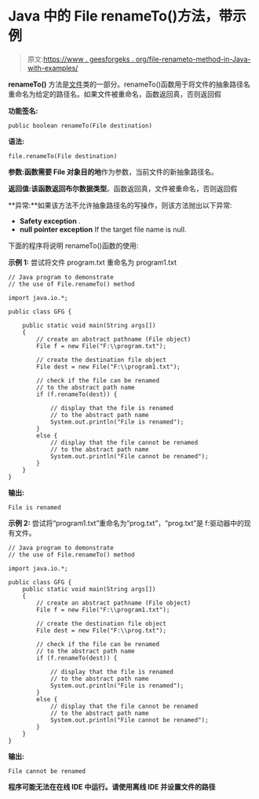 # Java 中的 File renameTo()方法，带示例

> 原文:[https://www . geesforgeks . org/file-renameto-method-in-Java-with-examples/](https://www.geeksforgeeks.org/file-renameto-method-in-java-with-examples/)

**renameTo()** 方法是[文件](https://www.geeksforgeeks.org/file-class-in-java/)类的一部分。renameTo()函数用于将文件的抽象路径名重命名为给定的路径名。如果文件被重命名，函数返回真，否则返回假

**功能签名:**

```
public boolean renameTo(File destination)
```

**语法:**

```
file.renameTo(File destination)
```

**参数:**函数需要 File 对象**目的地**作为参数，当前文件的新抽象路径名。

**返回值:**该函数返回**布尔数据类型**。函数返回真，文件被重命名，否则返回假

**异常:**如果该方法不允许抽象路径名的写操作，则该方法抛出以下异常:

*   **Safety exception** .
*   **null pointer exception** If the target file name is null.

下面的程序将说明 renameTo()函数的使用:

**示例 1:** 尝试将文件 program.txt 重命名为 program1.txt

```
// Java program to demonstrate
// the use of File.renameTo() method

import java.io.*;

public class GFG {

    public static void main(String args[])
    {
        // create an abstract pathname (File object)
        File f = new File("F:\\program.txt");

        // create the destination file object
        File dest = new File("F:\\program1.txt");

        // check if the file can be renamed
        // to the abstract path name
        if (f.renameTo(dest)) {

            // display that the file is renamed
            // to the abstract path name
            System.out.println("File is renamed");
        }
        else {
            // display that the file cannot be renamed
            // to the abstract path name
            System.out.println("File cannot be renamed");
        }
    }
}
```

**输出:**

```
File is renamed
```

**示例 2:** 尝试将“program1.txt”重命名为“prog.txt”，“prog.txt”是 f:驱动器中的现有文件。

```
// Java program to demonstrate
// the use of File.renameTo() method

import java.io.*;

public class GFG {
    public static void main(String args[])
    {
        // create an abstract pathname (File object)
        File f = new File("F:\\program1.txt");

        // create the destination file object
        File dest = new File("F:\\prog.txt");

        // check if the file can be renamed
        // to the abstract path name
        if (f.renameTo(dest)) {

            // display that the file is renamed
            // to the abstract path name
            System.out.println("File is renamed");
        }
        else {
            // display that the file cannot be renamed
            // to the abstract path name
            System.out.println("File cannot be renamed");
        }
    }
}
```

**输出:**

```
File cannot be renamed

```

**程序可能无法在在线 IDE 中运行。请使用离线 IDE 并设置文件的路径**